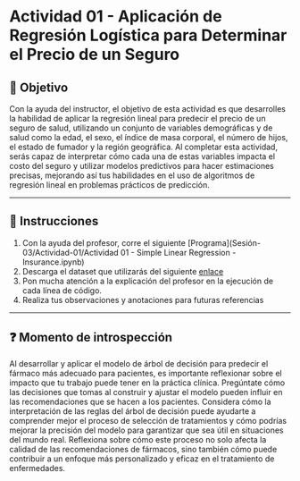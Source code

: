 # **Actividad 01 - Aplicación de Regresión Logística para Determinar el Precio de un Seguro**

## 🎯 **Objetivo**
Con la ayuda del instructor, el objetivo de esta actividad es que desarrolles la habilidad de aplicar la regresión lineal para predecir el precio de un seguro de salud, utilizando un conjunto de variables demográficas y de salud como la edad, el sexo, el índice de masa corporal, el número de hijos, el estado de fumador y la región geográfica. Al completar esta actividad, serás capaz de interpretar cómo cada una de estas variables impacta el costo del seguro y utilizar modelos predictivos para hacer estimaciones precisas, mejorando así tus habilidades en el uso de algoritmos de regresión lineal en problemas prácticos de predicción.

---

## 📑 Instrucciones
1.	Con la ayuda del profesor, corre el siguiente [Programa](Sesión-03/Actividad-01/Actividad 01 - Simple Linear Regression - Insurance.ipynb)
2.	Descarga el dataset que utilizarás del siguiente [enlace](https://www.kaggle.com/datasets/vjchoudhary7/customer-segmentation-tutorial-in-python)
3.	Pon mucha atención a la explicación del profesor en la ejecución de cada línea de código.
4.	Realiza tus observaciones y anotaciones para futuras referencias

---

## ❓ **Momento de introspección**

Al desarrollar y aplicar el modelo de árbol de decisión para predecir el fármaco más adecuado para pacientes, es importante reflexionar sobre el impacto que tu trabajo puede tener en la práctica clínica. Pregúntate cómo las decisiones que tomas al construir y ajustar el modelo pueden influir en las recomendaciones que se hacen a los pacientes. Considera cómo la interpretación de las reglas del árbol de decisión puede ayudarte a comprender mejor el proceso de selección de tratamientos y cómo podrías mejorar la precisión del modelo para garantizar que sea útil en situaciones del mundo real. Reflexiona sobre cómo este proceso no solo afecta la calidad de las recomendaciones de fármacos, sino también cómo puede contribuir a un enfoque más personalizado y eficaz en el tratamiento de enfermedades.



